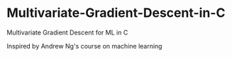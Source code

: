 # Multivariate-Gradient-Descent-in-C
Multivariate Gradient Descent for ML in C

Inspired by Andrew Ng's course on machine learning
